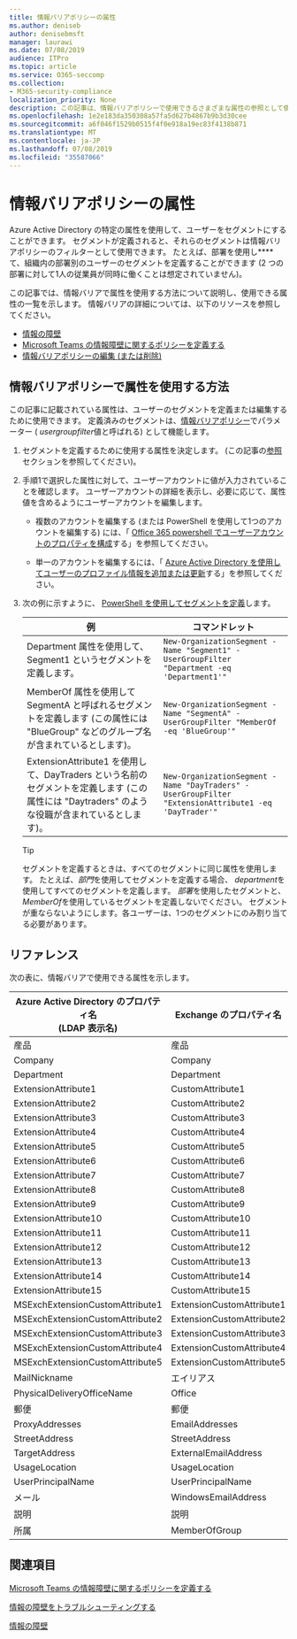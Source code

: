 ```yaml
---
title: 情報バリアポリシーの属性
ms.author: deniseb
author: denisebmsft
manager: laurawi
ms.date: 07/08/2019
audience: ITPro
ms.topic: article
ms.service: O365-seccomp
ms.collection:
- M365-security-compliance
localization_priority: None
description: この記事は、情報バリアポリシーで使用できるさまざまな属性の参照として使用します。
ms.openlocfilehash: 1e2e183da350308a57fa5d627b4867b9b3d30cee
ms.sourcegitcommit: a6f046f1529b0515f4f0e918a19ec83f4138b871
ms.translationtype: MT
ms.contentlocale: ja-JP
ms.lasthandoff: 07/08/2019
ms.locfileid: "35587066"
---
```

# <a name="attributes-for-information-barrier-policies"></a>情報バリアポリシーの属性

Azure Active Directory の特定の属性を使用して、ユーザーをセグメントにすることができます。 セグメントが定義されると、それらのセグメントは情報バリアポリシーのフィルターとして使用できます。 たとえば、部署を使用し**** て、組織内の部署別のユーザーのセグメントを定義することができます (2 つの部署に対して1人の従業員が同時に働くことは想定されていません)。 

この記事では、情報バリアで属性を使用する方法について説明し、使用できる属性の一覧を示します。 情報バリアの詳細については、以下のリソースを参照してください。
- [情報の障壁](information-barriers.md)
- [Microsoft Teams の情報障壁に関するポリシーを定義する](information-barriers-policies.md)
- [情報バリアポリシーの編集 (または削除)](information-barriers-edit-segments-policies.md.md)

## <a name="how-to-use-attributes-in-information-barrier-policies"></a>情報バリアポリシーで属性を使用する方法

この記事に記載されている属性は、ユーザーのセグメントを定義または編集するために使用できます。 定義済みのセグメントは、[情報バリアポリシー](information-barriers-policies.md)でパラメーター ( *usergroupfilter*値と呼ばれる) として機能します。

1. セグメントを定義するために使用する属性を決定します。 (この記事の[参照](#reference)セクションを参照してください)。

2. 手順1で選択した属性に対して、ユーザーアカウントに値が入力されていることを確認します。 ユーザーアカウントの詳細を表示し、必要に応じて、属性値を含めるようにユーザーアカウントを編集します。 

    - 複数のアカウントを編集する (または PowerShell を使用して1つのアカウントを編集する) には、「 [Office 365 powershell でユーザーアカウントのプロパティを構成](https://docs.microsoft.com/office365/enterprise/powershell/configure-user-account-properties-with-office-365-powershell)する」を参照してください。

    - 単一のアカウントを編集するには、「 [Azure Active Directory を使用してユーザーのプロファイル情報を追加または更新](https://docs.microsoft.com/azure/active-directory/fundamentals/active-directory-users-profile-azure-portal)する」を参照してください。

3. 次の例に示すように、 [PowerShell を使用してセグメントを定義](information-barriers-policies.md#define-segments-using-powershell)します。

    |例  |コマンドレット  |
    |---------|---------|
    |Department 属性を使用して、Segment1 というセグメントを定義します。     | `New-OrganizationSegment -Name "Segment1" -UserGroupFilter "Department -eq 'Department1'"`        |
    |MemberOf 属性を使用して SegmentA と呼ばれるセグメントを定義します (この属性には "BlueGroup" などのグループ名が含まれているとします)。     | `New-OrganizationSegment -Name "SegmentA" -UserGroupFilter "MemberOf -eq 'BlueGroup'"`        |
    |ExtensionAttribute1 を使用して、DayTraders という名前のセグメントを定義します (この属性には "Daytraders" のような役職が含まれているとします)。|`New-OrganizationSegment -Name "DayTraders" -UserGroupFilter "ExtensionAttribute1 -eq 'DayTrader'"` |

    > [!TIP]
    > セグメントを定義するときは、すべてのセグメントに同じ属性を使用します。 たとえば、*部門*を使用してセグメントを定義する場合、 *department*を使用してすべてのセグメントを定義します。 *部署*を使用したセグメントと、 *MemberOf*を使用しているセグメントを定義しないでください。 セグメントが重ならないようにします。各ユーザーは、1つのセグメントにのみ割り当てる必要があります。 

## <a name="reference"></a>リファレンス

次の表に、情報バリアで使用できる属性を示します。

|Azure Active Directory のプロパティ名<br/>(LDAP 表示名)  |Exchange のプロパティ名  |
|---------|---------|
|産品       | 産品        |
|Company     |Company         |
|Department     |Department         |
|ExtensionAttribute1 |CustomAttribute1  |
|ExtensionAttribute2 |CustomAttribute2  |
|ExtensionAttribute3 |CustomAttribute3  |
|ExtensionAttribute4 |CustomAttribute4  |
|ExtensionAttribute5 |CustomAttribute5  |
|ExtensionAttribute6 |CustomAttribute6  |
|ExtensionAttribute7 |CustomAttribute7  |
|ExtensionAttribute8 |CustomAttribute8  |
|ExtensionAttribute9 |CustomAttribute9  |
|ExtensionAttribute10 |CustomAttribute10  |
|ExtensionAttribute11 |CustomAttribute11  |
|ExtensionAttribute12 |CustomAttribute12  |
|ExtensionAttribute13 |CustomAttribute13  |
|ExtensionAttribute14 |CustomAttribute14  |
|ExtensionAttribute15 |CustomAttribute15  |
|MSExchExtensionCustomAttribute1 |ExtensionCustomAttribute1 |
|MSExchExtensionCustomAttribute2 |ExtensionCustomAttribute2 |
|MSExchExtensionCustomAttribute3 |ExtensionCustomAttribute3 |
|MSExchExtensionCustomAttribute4 |ExtensionCustomAttribute4 |
|MSExchExtensionCustomAttribute5 |ExtensionCustomAttribute5 |
|MailNickname |エイリアス |
|PhysicalDeliveryOfficeName |Office |
|郵便 |郵便 |
|ProxyAddresses |EmailAddresses |
|StreetAddress |StreetAddress |
|TargetAddress |ExternalEmailAddress |
|UsageLocation |UsageLocation |
|UserPrincipalName  |UserPrincipalName  |
|メール   |WindowsEmailAddress    |
|説明    |説明    |
|所属   |MemberOfGroup  |

## <a name="related-topics"></a>関連項目

[Microsoft Teams の情報障壁に関するポリシーを定義する](information-barriers-policies.md)

[情報の障壁をトラブルシューティングする](information-barriers-troubleshooting.md)

[情報の障壁](information-barriers.md)



